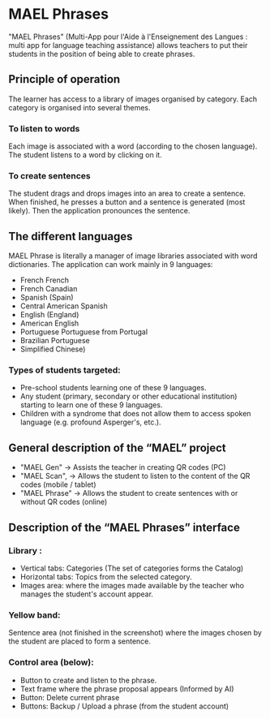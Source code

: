 # MAEL Phrases

"MAEL Phrases" (Multi-App pour l'Aide à l'Enseignement des Langues : multi app for language teaching assistance) allows teachers to put their students in the position of being able to create phrases.

## Principle of operation
The learner has access to a library of images organised by category. Each category is organised into several themes.

### To listen to words

Each image is associated with a word (according to the chosen language). The student listens to a word by clicking on it.

### To create sentences

The student drags and drops images into an area to create a sentence. When finished, he presses a button and a sentence is generated (most likely). Then the application pronounces the sentence.

## The different languages

MAEL Phrase is literally a manager of image libraries associated with word dictionaries. The application can work mainly in 9 languages:

* French French
* French Canadian
* Spanish (Spain)
* Central American Spanish
* English (England)
* American English
* Portuguese Portuguese from Portugal
* Brazilian Portuguese
* Simplified Chinese)

### Types of students targeted:

* Pre-school students learning one of these 9 languages.
* Any student (primary, secondary or other educational institution) starting to learn one of these 9 languages.
* Children with a syndrome that does not allow them to access spoken language (e.g. profound Asperger's, etc.).

## General description of the “MAEL” project

* "MAEL Gen" → Assists the teacher in creating QR codes (PC)
* "MAEL Scan", → Allows the student to listen to the content of the QR codes (mobile / tablet)
* "MAEL Phrase" → Allows the student to create sentences with or without QR codes (online)

## Description of the “MAEL Phrases” interface

### Library :
* Vertical tabs: Categories (The set of categories forms the Catalog)
* Horizontal tabs: Topics from the selected category.
* Images area: where the images made available by the teacher who manages the student's account appear.

### Yellow band: 
Sentence area (not finished in the screenshot) where the images chosen by the student are placed to form a sentence.

### Control area (below):
* Button to create and listen to the phrase.
* Text frame where the phrase proposal appears (Informed by AI)
* Button: Delete current phrase
* Buttons: Backup / Upload a phrase (from the student account)